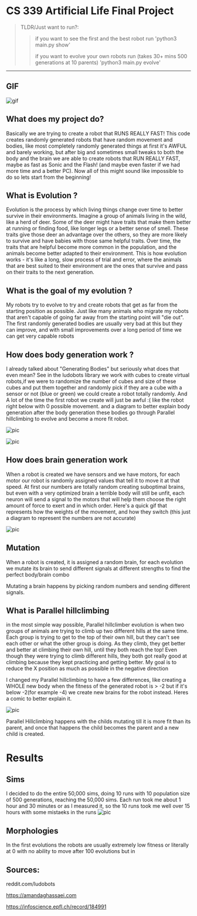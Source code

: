 # CS 339 Artificial Life Final Project 

>TLDR/Just want to run?: 
>> if you want to see the first and the best robot run 'python3 main.py show'
>> 
>>if you want to evolve your own robots run (takes 30+ mins 500 generations at 10 parents) 'python3 main.py evolve'
----------------------------------------------------------------------------------------------------------------------------------------------
## GIF

![gif](pics/theGif.gif)

## What does my project do?
Basically we are trying to create a robot that RUNS REALLY FAST! This code creates randomly generated robots that have random movement and bodies, like most completely randomly generated things at first it's AWFUL and barely working, but after big and sometimes small tweaks to both the body and the brain we are able to create robots that RUN REALLY FAST, maybe as fast as Sonic and the Flash! (and maybe even faster if we had more time and a better PC). Now all of this might sound like impossible to do so lets start from the beginning!
## What is Evolution ? 
Evolution is the process by which living things change over time to better survive in their environments. Imagine a group of animals living in the wild, like a herd of deer. Some of the deer might have traits that make them better at running or finding food, like longer legs or a better sense of smell. These traits give those deer an advantage over the others, so they are more likely to survive and have babies with those same helpful traits. Over time, the traits that are helpful become more common in the population, and the animals become better adapted to their environment. This is how evolution works - it's like a long, slow process of trial and error, where the animals that are best suited to their environment are the ones that survive and pass on their traits to the next generation.
## What is the goal of my evolution ? 
My robots try to evolve to try and create robots that get as far from the starting position as possible. Just like many animals who migrate my robots that aren't capable of going far away from the starting point will "die out". The first randomly generated bodies are usually very bad at this but they can improve, and with small improvements over a long period of time we can get very capable robots
## How does body generation work ?
I already talked about "Generating Bodies" but seriously what does that even mean? See in the ludobots library we work with cubes to create virtual robots,if we were to randomize the number of cubes and size of these cubes and put them together and randomly pick if they are a cube with a sensor or not (blue or green) we could create a robot totally randomly. And A lot of the time the first robot we create will just be awful :( like the robot right below with 0 possible movement. and a diagram to better explain body generation after the body generation these bodies go through Parallel hillclimbing to evolve and become a more fit robot.

![pic](pics/rename.png)

![pic](pics/generation.png)

## How does brain generation work
 When a robot is created we have sensors and we have motors, for each motor our robot is randomly assigned values that tell it to move it at that speed. At first our numbers are totally random creating suboptimal brains, but even with a very optimized brain a terrible body will still be unfit, each neuron will send a signal to the motors that will help them choose the right amount of force to exert and in which order. Here's a quick gif that represents how the weights of the movement, and how they switch (this just a diagram to represent the numbers are not accurate)
 
![pic](pics/braingen.gif)


## Mutation
When a robot is created, it is assigned a random brain, for each evolution we mutate its brain to send different signals at different strengths to find the perfect body/brain combo

Mutating a brain happens by picking random numbers and sending different signals. 


## What is Parallel hillclimbing
in the most simple way possible, Parallel hillclimber evolution is when two groups of animals are trying to climb up two different hills at the same time. Each group is trying to get to the top of their own hill, but they can't see each other or what the other group is doing. As they climb, they get better and better at climbing their own hill, until they both reach the top! Even though they were trying to climb different hills, they both got really good at climbing because they kept practicing and getting better. My goal is to reduce the X position as much as possible in the negative direction

I changed my Parallel hillclimbing to have a few differences, like creating a WHOLE new body when the fitness of the generated robot is > -2 but if it's below -2(for example -4) we create new brains for the robot instead. Heres a comic to better explain it.

![pic](pics/comic.png)

Parallel Hillclimbing happens with the childs mutating till it is more fit than its parent, and once that happens the child becomes the parent and a new child is created.
# Results
## Sims
I decided to do the entire 50,000 sims, doing 10 runs with 10 population size of 500 generations, reaching the 50,000 sims. Each run took me about 1 hour and 30 minutes or as I measured it, so the 10 runs took me well over 15 hours with some mistaeks in the runs
![pic](pics/fitnessEvolution.png)

## Morphologies
In the first evolutions the robots are usually extremely low fitness or literally at 0 with no ability to move after 100 evolutions but in 

## Sources: 

reddit.com/ludobots

https://amandaghassaei.com

https://infoscience.epfl.ch/record/184991
